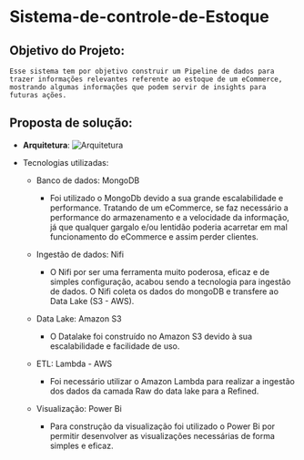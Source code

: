 # Sistema-de-controle-de-Estoque

## Objetivo do Projeto:
    Esse sistema tem por objetivo construir um Pipeline de dados para trazer informações relevantes referente ao estoque de um eCommerce, mostrando algumas informações que podem servir de insights para futuras ações.

## Proposta de solução:

  - **Arquitetura**:
    ![Arquitetura](https://github.com/LcsFernandes/Sistema-de-controle-de-Estoque/assets/47150397/3510ce65-d230-429c-b15c-2ebf5b3df0c7)


    
  - Tecnologias utilizadas:
      - Banco de dados: MongoDB
          - Foi utilizado o MongoDb devido a sua grande escalabilidade e performance. Tratando de um eCommerce, se faz necessário a performance do armazenamento e a velocidade da informação, já que qualquer gargalo e/ou lentidão poderia acarretar em mal funcionamento do eCommerce e assim perder clientes.
 
      - Ingestão de dados: Nifi
         - O Nifi por ser uma ferramenta muito poderosa, eficaz e de simples configuração, acabou sendo a tecnologia para ingestão de dados. O Nifi coleta os dados do mongoDB e transfere ao Data Lake (S3 - AWS).  
      
      - Data Lake: Amazon S3
        - O Datalake foi construído no Amazon S3 devido à sua escalabilidade e facilidade de uso. 
      
      - ETL: Lambda - AWS
         - Foi necessário utilizar o Amazon Lambda para realizar a ingestão dos dados da camada Raw do data lake para a Refined.
      
      - Visualização: Power Bi
         - Para construção da visualização foi utilizado o Power Bi por permitir desenvolver as visualizações necessárias de forma simples e eficaz.

